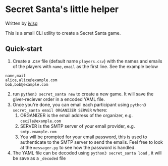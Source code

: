 # Secret Santa's little helper

Written by [jvlsg](https://github.com/jvlsg)

This is a small CLI utility to create a Secret Santa game.

## Quick-start
1. Create a .csv file (default name `players.csv`) with the names and emails of the players with `name,email` as the first line. See the example below
```
name,mail
alice,alice@example.com
bob,bob@example.com
```
2. run `python3 secret_santa new` to create a new game. It will save the giver-reciever order in a encoded YAML file.
3. Once you're done, you can email each participant using `python3 secret_santa email ORGANIZER SERVER` where:
   1. ORGANIZER is the email address of the organizer, e.g. `cecile@example.com`
   2. SERVER is the SMTP server of your email provider, e.g. `smtp.example.com`
   3. You will be prompted for your email password, this is used to authenticate to the SMTP server to send the emails. Feel free to look at the `messager.py` to see how the password is handled.
4. The YAML file can be decoded using `python3 secret_santa load` , it will be save as a `_decoded` file
